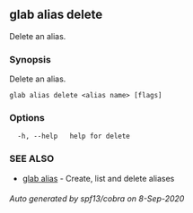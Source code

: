 ## glab alias delete

Delete an alias.

### Synopsis

Delete an alias.

```
glab alias delete <alias name> [flags]
```

### Options

```
  -h, --help   help for delete
```

### SEE ALSO

* [glab alias](glab_alias.md)	 - Create, list and delete aliases

###### Auto generated by spf13/cobra on 8-Sep-2020
